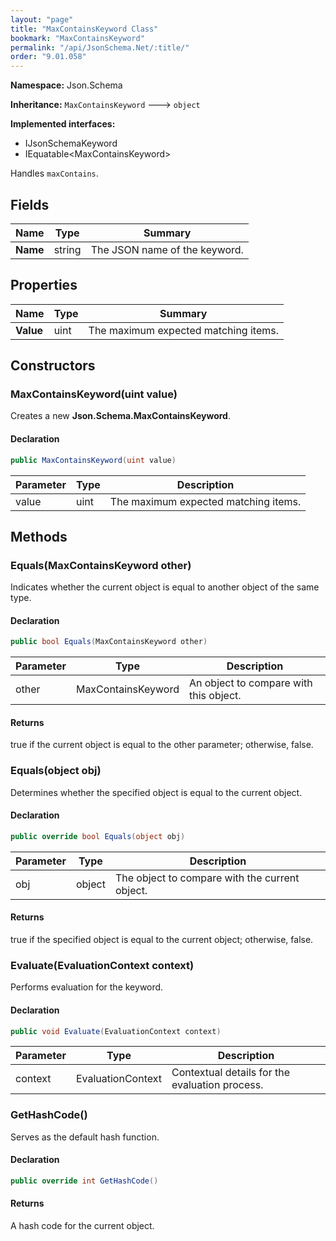 ```yaml
---
layout: "page"
title: "MaxContainsKeyword Class"
bookmark: "MaxContainsKeyword"
permalink: "/api/JsonSchema.Net/:title/"
order: "9.01.058"
---
```

**Namespace:** Json.Schema

**Inheritance:**
`MaxContainsKeyword`
 🡒 
`object`

**Implemented interfaces:**

- IJsonSchemaKeyword
- IEquatable\<MaxContainsKeyword\>

Handles `maxContains`.

## Fields

| Name | Type | Summary |
|---|---|---|
| **Name** | string | The JSON name of the keyword. |

## Properties

| Name | Type | Summary |
|---|---|---|
| **Value** | uint | The maximum expected matching items. |

## Constructors

### MaxContainsKeyword(uint value)

Creates a new **Json.Schema.MaxContainsKeyword**.

#### Declaration

```c#
public MaxContainsKeyword(uint value)
```

| Parameter | Type | Description |
|---|---|---|
| value | uint | The maximum expected matching items. |


## Methods

### Equals(MaxContainsKeyword other)

Indicates whether the current object is equal to another object of the same type.

#### Declaration

```c#
public bool Equals(MaxContainsKeyword other)
```

| Parameter | Type | Description |
|---|---|---|
| other | MaxContainsKeyword | An object to compare with this object. |


#### Returns

true if the current object is equal to the <paramref name="other">other</paramref> parameter; otherwise, false.

### Equals(object obj)

Determines whether the specified object is equal to the current object.

#### Declaration

```c#
public override bool Equals(object obj)
```

| Parameter | Type | Description |
|---|---|---|
| obj | object | The object to compare with the current object. |


#### Returns

true if the specified object  is equal to the current object; otherwise, false.

### Evaluate(EvaluationContext context)

Performs evaluation for the keyword.

#### Declaration

```c#
public void Evaluate(EvaluationContext context)
```

| Parameter | Type | Description |
|---|---|---|
| context | EvaluationContext | Contextual details for the evaluation process. |


### GetHashCode()

Serves as the default hash function.

#### Declaration

```c#
public override int GetHashCode()
```


#### Returns

A hash code for the current object.

